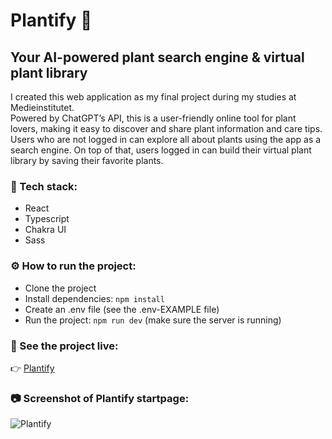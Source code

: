 # Plantify 🌵
## Your AI-powered plant search engine & virtual plant library

I created this web application as my final project during my studies at Medieinstitutet.   
Powered by ChatGPT’s API, this is a user-friendly online tool for plant lovers, making it easy to discover and share plant information and care tips. Users who are not logged in can explore all about plants using the app as a search engine. On top of that, users logged in can build their virtual plant library by saving their favorite plants.


### 🔧 Tech stack: 
- React
- Typescript
- Chakra UI
- Sass


### ⚙️ How to run the project:
-	Clone the project
-	Install dependencies: `npm install`
-	Create an .env file (see the .env-EXAMPLE file)
-	Run the project: `npm run dev` (make sure the server is running)

### 👀 See the project live: 
👉 [Plantify](https://plantify-ai.netlify.app/)


### 📷 Screenshot of Plantify startpage: 
![Plantify](https://github.com/zandrastr/plantify-client/assets/95537845/28f619b2-c6d2-4960-b801-ebd0c4afb4cd)
